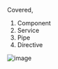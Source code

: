Covered,

1. Component
2. Service
3. Pipe
4. Directive

![image](https://user-images.githubusercontent.com/64318247/183077689-6e82ee4b-ab08-4081-817f-661e9f09dec5.png)
